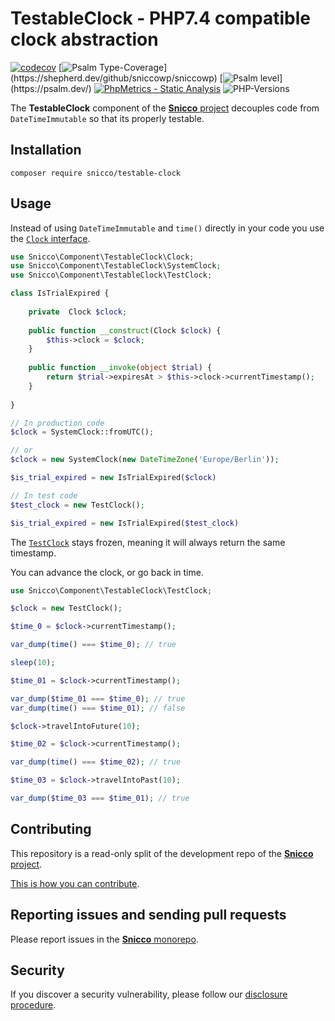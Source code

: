 # TestableClock - PHP7.4 compatible clock abstraction

[![codecov](https://img.shields.io/badge/Coverage-100%25-success
)](https://codecov.io/gh/sniccowp/sniccowp)
[![Psalm Type-Coverage](https://shepherd.dev/github/sniccowp/sniccowp/coverage.svg?)](https://shepherd.dev/github/sniccowp/sniccowp)
[![Psalm level](https://shepherd.dev/github/sniccowp/sniccowp/level.svg?)](https://psalm.dev/)
[![PhpMetrics - Static Analysis](https://img.shields.io/badge/PhpMetrics-Static_Analysis-2ea44f)](https://sniccowp.github.io/sniccowp/phpmetrics/TestableClock/index.html)
![PHP-Versions](https://img.shields.io/badge/PHP-%5E7.4%7C%5E8.0%7C%5E8.1-blue)

The **TestableClock** component of the [**Snicco** project](https://github.com/sniccowp/sniccowp) decouples code from `DateTimeImmutable` so that its properly testable.

## Installation

```shell
composer require snicco/testable-clock
```

## Usage

Instead of using `DateTimeImmutable` and `time()` directly in your code you use the [`Clock` interface](src/Clock.php).

```php
use Snicco\Component\TestableClock\Clock;
use Snicco\Component\TestableClock\SystemClock;
use Snicco\Component\TestableClock\TestClock;

class IsTrialExpired {
    
    private  Clock $clock;
    
    public function __construct(Clock $clock) {
        $this->clock = $clock;
    }
        
    public function __invoke(object $trial) {
        return $trial->expiresAt > $this->clock->currentTimestamp();
    }
        
}

// In production code
$clock = SystemClock::fromUTC();

// or
$clock = new SystemClock(new DateTimeZone('Europe/Berlin'));

$is_trial_expired = new IsTrialExpired($clock)

// In test code
$test_clock = new TestClock();

$is_trial_expired = new IsTrialExpired($test_clock)
```

The [`TestClock`](src/TestClock.php) stays frozen, meaning it will always return the same timestamp.

You can advance the clock, or go back in time.

```php
use Snicco\Component\TestableClock\TestClock;

$clock = new TestClock();

$time_0 = $clock->currentTimestamp();

var_dump(time() === $time_0); // true

sleep(10);

$time_01 = $clock->currentTimestamp();

var_dump($time_01 === $time_0); // true
var_dump(time() === $time_01); // false

$clock->travelIntoFuture(10);

$time_02 = $clock->currentTimestamp();

var_dump(time() === $time_02); // true

$time_03 = $clock->travelIntoPast(10);

var_dump($time_03 === $time_01); // true 
```


## Contributing

This repository is a read-only split of the development repo of the [**Snicco** project](https://github.com/sniccowp/sniccowp).

[This is how you can contribute](https://github.com/sniccowp/sniccowp/blob/master/CONTRIBUTING.md).

## Reporting issues and sending pull requests

Please report issues in the
[**Snicco** monorepo](https://github.com/sniccowp/sniccowp/blob/master/CONTRIBUTING.md##using-the-issue-tracker).

## Security

If you discover a security vulnerability, please follow
our [disclosure procedure](https://github.com/sniccowp/sniccowp/blob/master/SECURITY.md).
